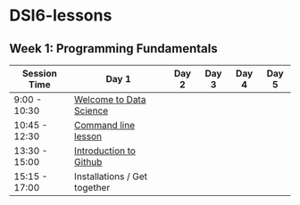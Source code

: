 # DSI6-lessons



## Week 1: Programming Fundamentals

| Session Time  | Day 1                           | Day 2 | Day 3 | Day 4 | Day 5 |
| ------------- | ------------------------------- | ----- | ----- | ----- | ----- |
| 9:00 - 10:30  | [Welcome to Data Science][1-1a] |       |       |       |       |
| 10:45 - 12:30 | [Command line lesson][1-1b]     |       |       |       |       |
| 13:30 - 15:00 | [Introduction to Github][1-1c]  |       |       |       |       |
| 15:15 - 17:00 | Installations / Get together    |       |       |       |       |



[1-1a]: ./week01/day1_intro_command_line_and_github/DSI_intro
[1-1b]: ./week01/day1_intro_command_line_and_github/lesson-intro-to-command-line
[1-1c]: ./week01/day1_intro_command_line_and_github/lesson-intro-to-github
